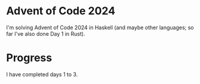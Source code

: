 # Advent of Code 2024
I'm solving Advent of Code 2024 in Haskell (and maybe other languages; so far I've also done Day 1 in Rust).

# Progress
I have completed days 1 to 3.
